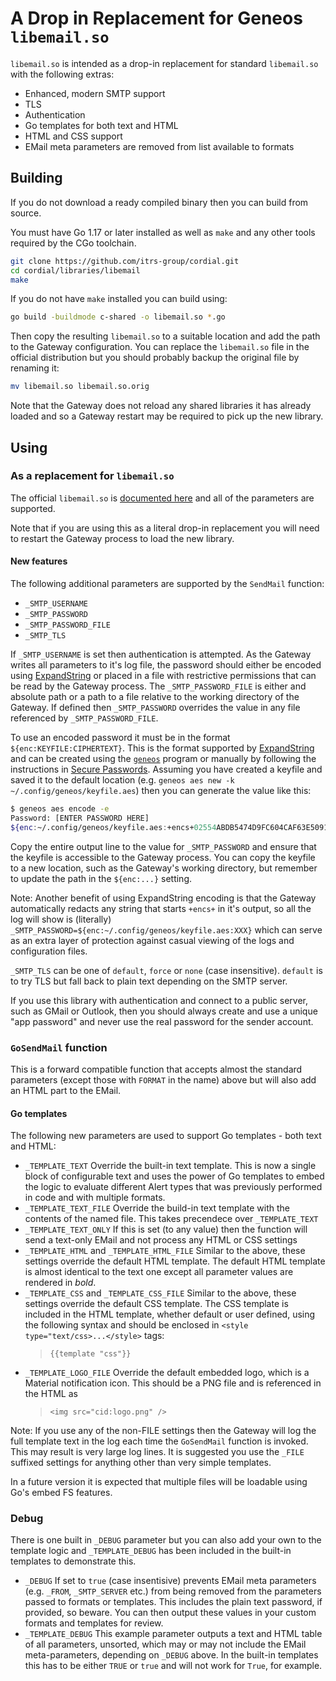 # A Drop in Replacement for Geneos `libemail.so`

`libemail.so` is intended as a drop-in replacement for standard `libemail.so` with the following extras:

* Enhanced, modern SMTP support
* TLS
* Authentication
* Go templates for both text and HTML
* HTML and CSS support
* EMail meta parameters are removed from list available to formats

## Building

If you do not download a ready compiled binary then you can build from source.

You must have Go 1.17 or later installed as well as `make` and any other tools required by the CGo toolchain.

```bash
git clone https://github.com/itrs-group/cordial.git
cd cordial/libraries/libemail
make
```

If you do not have `make` installed you can build using:

```bash
go build -buildmode c-shared -o libemail.so *.go
```

Then copy the resulting `libemail.so` to a suitable location and add the path to the Gateway configuration. You can replace the `libemail.so` file in the official distribution but you should probably backup the original file by renaming it:

```bash
mv libemail.so libemail.so.orig
```

Note that the Gateway does not reload any shared libraries it has already loaded and so a Gateway restart may be required to pick up the new library.

## Using

### As a replacement for `libemail.so`

The official `libemail.so` is [documented here](https://docs.itrsgroup.com/docs/geneos/current/Gateway_Reference_Guide/geneos_rulesactionsalerts_tr.html#Libemail) and all of the parameters are supported.

Note that if you are using this as a literal drop-in replacement you will need to restart the Gateway process to load the new library.

#### New features

The following additional parameters are supported by the `SendMail` function:

* `_SMTP_USERNAME`
* `_SMTP_PASSWORD`
* `_SMTP_PASSWORD_FILE`
* `_SMTP_TLS`

If `_SMTP_USERNAME` is set then authentication is attempted. As the Gateway writes all parameters to it's log file, the password should either be encoded using [ExpandString](https://pkg.go.dev/github.com/itrs-group/cordial/pkg/config#Config.ExpandString) or placed in a file with restrictive permissions that can be read by the Gateway process. The `_SMTP_PASSWORD_FILE` is either and absolute path or a path to a file relative to the working directory of the Gateway. If defined then `_SMTP_PASSWORD` overrides the value in any file referenced by `_SMTP_PASSWORD_FILE`.

To use an encoded password it must be in the format `${enc:KEYFILE:CIPHERTEXT}`. This is the format supported by [ExpandString](https://pkg.go.dev/github.com/itrs-group/cordial/pkg/config#Config.ExpandString) and can be created using the [`geneos`](tools/geneos/README.md) program or manually by following the instructions in [Secure Passwords](https://docs.itrsgroup.com/docs/geneos/current/Gateway_Reference_Guide/gateway_secure_passwords.htm). Assuming you have created a keyfile and saved it to the default location (e.g. `geneos aes new -k ~/.config/geneos/keyfile.aes`) then you can generate the value like this:

```bash
$ geneos aes encode -e
Password: [ENTER PASSWORD HERE]
${enc:~/.config/geneos/keyfile.aes:+encs+02554ABDB5474D9FC604CAF63E50918C}
```

Copy the entire output line to the value for `_SMTP_PASSWORD` and ensure that the keyfile is accessible to the Gateway process. You can copy the keyfile to a new location, such as the Gateway's working directory, but remember to update the path in the `${enc:...}` setting.

Note: Another benefit of using ExpandString encoding is that the Gateway automatically redacts any string that starts `+encs+` in it's output, so all the log will show is (literally) `_SMTP_PASSWORD=${enc:~/.config/geneos/keyfile.aes:XXX}` which can serve as an extra layer of protection against casual viewing of the logs and configuration files.

`_SMTP_TLS` can be one of `default`, `force` or `none` (case insensitive). `default` is to try TLS but fall back to plain text depending on the SMTP server.

If you use this library with authentication and connect to a public server, such as GMail or Outlook, then you should always create and use a unique "app password" and never use the real password for the sender account.

### `GoSendMail` function

This is a forward compatible function that accepts almost the standard parameters (except those with `FORMAT` in the name) above but will also add an HTML part to the EMail.

#### Go templates

The following new parameters are used to support Go templates - both text and HTML:

* `_TEMPLATE_TEXT`
  Override the built-in text template. This is now a single block of configurable text and uses the power of Go templates to embed the logic to evaluate different Alert types that was previously performed in code and with multiple formats.
* `_TEMPLATE_TEXT_FILE`
  Override the build-in text template with the contents of the named file. This takes precendece over `_TEMPLATE_TEXT`
* `_TEMPLATE_TEXT_ONLY`
  If this is set (to any value) then the function will send a text-only EMail and not process any HTML or CSS settings
* `_TEMPLATE_HTML` and `_TEMPLATE_HTML_FILE`
  Similar to the above, these settings override the default HTML template. The default HTML template is almost identical to the text one except all parameter values are rendered in *bold*.
* `_TEMPLATE_CSS` and `_TEMPLATE_CSS_FILE`
  Similar to the above, these settings override the default CSS template. The CSS template is included in the HTML template, whether default or user defined, using the following syntax and should be enclosed in `<style type="text/css>...</style>` tags:
  > ```{{template "css"}}```
* `_TEMPLATE_LOGO_FILE`
  Override the default embedded logo, which is a Material notification icon. This should be a PNG file and is referenced in the HTML as
  > ```<img src="cid:logo.png" />```

Note: If you use any of the non-FILE settings then the Gateway will log the full template text in the log each time the `GoSendMail` function is invoked. This may result is very large log lines. It is suggested you use the `_FILE` suffixed settings for anything other than very simple templates.

In a future version it is expected that multiple files will be loadable using Go's embed FS features.

### Debug

There is one built in `_DEBUG` parameter but you can also add your own to the template logic and `_TEMPLATE_DEBUG` has been included in the built-in templates to demonstrate this.

* `_DEBUG`
  If set to `true` (case insentisive) prevents EMail meta parameters (e.g. `_FROM`, `_SMTP_SERVER` etc.) from being removed from the parameters passed to formats or templates. This includes the plain text password, if provided, so beware. You can then output these values in your custom formats and templates for review.
* `_TEMPLATE_DEBUG`
  This example parameter outputs a text and HTML table of all parameters, unsorted, which may or may not include the EMail meta-parameters, depending on `_DEBUG` above. In the built-in templates this has to be either `TRUE` or `true` and will not work for `True`, for example.
